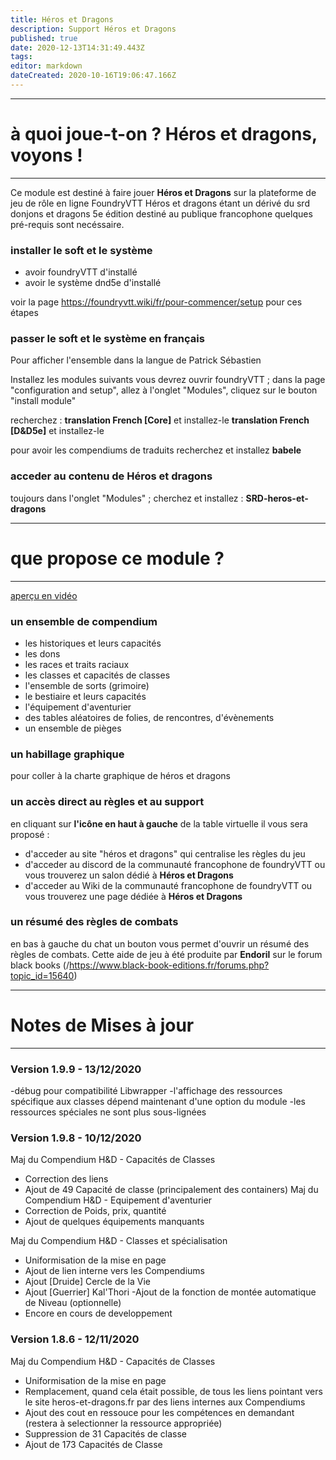 ```yaml
---
title: Héros et Dragons
description: Support Héros et Dragons
published: true
date: 2020-12-13T14:31:49.443Z
tags: 
editor: markdown
dateCreated: 2020-10-16T19:06:47.166Z
---
```


---
# à quoi joue-t-on ? Héros et dragons, voyons !
---
Ce module est destiné à faire jouer **Héros et Dragons** sur la plateforme de jeu de rôle en ligne FoundryVTT
Héros et dragons étant un dérivé du srd donjons et dragons 5e édition destiné au publique francophone quelques pré-requis sont necéssaire.

### installer le soft et le système
- avoir foundryVTT d'installé
- avoir le système dnd5e d'installé

voir la page https://foundryvtt.wiki/fr/pour-commencer/setup pour ces étapes


### passer le soft et le système en français

Pour afficher l'ensemble dans la langue de Patrick Sébastien 

Installez les modules suivants vous devrez ouvrir foundryVTT ; dans la page "configuration and setup", allez à l'onglet "Modules", cliquez sur le bouton "install module"

recherchez : 
**translation French [Core]** et installez-le
**translation French [D&D5e]** et installez-le

pour avoir les compendiums de traduits recherchez et installez 
**babele**


### acceder au contenu de Héros et dragons

toujours dans l'onglet "Modules" ; cherchez et installez :
**SRD-heros-et-dragons**


---
# que propose ce module ?
---
[aperçu en vidéo](https://www.youtube.com/watch?v=mBiFIh7yb-s)

### un ensemble de compendium 
- les historiques et leurs capacités
- les dons 
- les races et traits raciaux 
- les classes et capacités de classes
- l'ensemble de sorts (grimoire)
- le bestiaire et leurs capacités
- l'équipement d'aventurier
- des tables aléatoires de  folies, de rencontres, d'évènements
- un ensemble de pièges
### un habillage graphique
pour coller à la charte graphique de héros et dragons

### un accès direct au règles et au support

en cliquant sur **l'icône en haut à gauche** de la table virtuelle il vous sera proposé :  
- d'acceder au site "héros et dragons" qui centralise les règles du jeu
- d'acceder au discord de la communauté francophone de foundryVTT ou vous trouverez un salon dédié à **Héros et Dragons**
- d'acceder au Wiki de la communauté francophone de foundryVTT ou vous trouverez une page dédiée à **Héros et Dragons**

### un résumé des règles de combats 
en bas à gauche du chat un bouton vous permet d'ouvrir un résumé des règles de combats. Cette aide de jeu à été produite par **Endoril** sur le forum black books (/https://www.black-book-editions.fr/forums.php?topic_id=15640)

---
# Notes de Mises à jour
---
### Version 1.9.9 - 13/12/2020
-débug pour compatibilité Libwrapper
-l'affichage des ressources spécifique aux classes dépend maintenant d'une option du module
-les ressources spéciales ne sont plus sous-lignées

### Version 1.9.8 - 10/12/2020
Maj du Compendium H&D - Capacités de Classes
- Correction des liens
- Ajout de 49 Capacité de classe (principalement des containers)
Maj du Compendium H&D - Equipement d'aventurier
- Correction de Poids, prix, quantité
- Ajout de quelques équipements manquants

Maj du Compendium H&D - Classes et spécialisation
- Uniformisation de la mise en page
- Ajout de lien interne vers les Compendiums
- Ajout  [Druide] Cercle de la Vie
- Ajout  [Guerrier] Kal'Thori
-Ajout de la fonction de montée automatique de Niveau (optionnelle)
- Encore en cours de developpement

### Version 1.8.6 - 12/11/2020
Maj du Compendium H&D - Capacités de Classes
- Uniformisation de la mise en page
- Remplacement, quand cela était possible, de tous les liens pointant vers le site heros-et-dragons.fr par des liens internes aux Compendiums
- Ajout des cout en ressouce pour les compétences en demandant (restera à selectionner la ressource appropriée)
- Suppression de 31 Capacités de classe
- Ajout de 173 Capacités de Classe



 